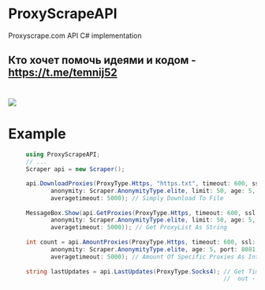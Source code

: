 # ProxyScrapeAPI
Proxyscrape.com API C# implementation
## Кто хочет помочь идеями и кодом - https://t.me/temnij52
# [![](https://img.shields.io/nuget/v/ProxyScrapeAPI?color=red&logo=TEMNIJ&logoColor=red&style=flat-square)](https://www.nuget.org/packages/ProxyScrapeAPI/)
# Example
``` csharp
     using ProxyScrapeAPI;
     // ...
     Scraper api = new Scraper();

     api.DownloadProxies(ProxyType.Https, "https.txt", timeout: 600, ssl: Scraper.SSLType.yes,
            anonymity: Scraper.AnonymityType.elite, limit: 50, age: 5, port: 8081,
            averagetimeout: 5000); // Simply Download To File
            
     MessageBox.Show(api.GetProxies(ProxyType.Https, timeout: 600, ssl: Scraper.SSLType.yes,
            anonymity: Scraper.AnonymityType.elite, limit: 50, age: 5, port: 8081,
            averagetimeout: 5000)); // Get ProxyList As String
            
     int count = api.AmountProxies(ProxyType.Https, timeout: 600, ssl: Scraper.SSLType.yes,
            anonymity: Scraper.AnonymityType.elite, age: 5, port: 8081,
            averagetimeout: 5000); // Amount Of Specific Proxies As Int
            
     string lastUpdates = api.LastUpdates(ProxyType.Socks4); // Get Time Of Last Update Proxies;
                                                             //  out - "Around 54 seconds ago"
```
